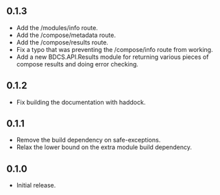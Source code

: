 ## 0.1.3

* Add the /modules/info route.
* Add the /compose/metadata route.
* Add the /compose/results route.
* Fix a typo that was preventing the /compose/info route from working.
* Add a new BDCS.API.Results module for returning various pieces of compose
  results and doing error checking.

## 0.1.2

* Fix building the documentation with haddock.

## 0.1.1

* Remove the build dependency on safe-exceptions.
* Relax the lower bound on the extra module build dependency.

## 0.1.0

* Initial release.
